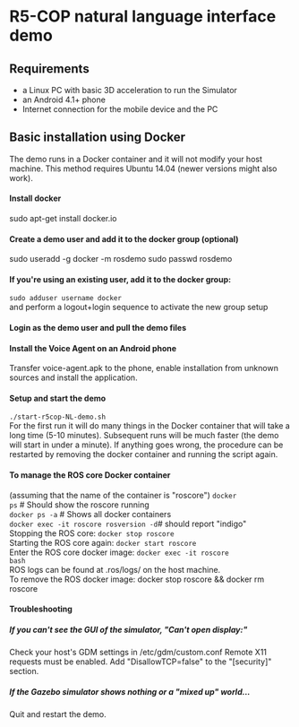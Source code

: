 # R5-COP natural language interface demo

## Requirements
- a Linux PC with basic 3D acceleration to run the Simulator
- an Android 4.1+ phone
- Internet connection for the mobile device and the PC

## Basic installation using Docker
The demo runs in a Docker container and it will not modify your host machine.
This method requires Ubuntu 14.04 (newer versions might also work).

#### Install docker
sudo apt-get install docker.io

#### Create a demo user and add it to the docker group (optional)
sudo useradd -g docker -m rosdemo
sudo passwd rosdemo

#### If you're using an existing user, add it to the docker group:
<code>sudo adduser username docker</code>  
and perform a logout+login sequence to activate the new group setup

#### Login as the demo user and pull the demo files

#### Install the Voice Agent on an Android phone
Transfer voice-agent.apk to the phone, enable installation from unknown sources and install the application.

#### Setup and start the demo
<code>./start-r5cop-NL-demo.sh</code>  
For the first run it will do many things in the Docker container that will take a long time (5-10 minutes).
Subsequent runs will be much faster (the demo will start in under a minute).
If anything goes wrong, the procedure can be restarted by removing the docker container and running the script again.

#### To manage the ROS core Docker container
(assuming that the name of the container is "roscore")
<code>docker ps</code> # Should show the roscore running  
<code>docker ps -a</code> # Shows all docker containers  
<code>docker exec -it roscore rosversion -d</code># should report "indigo"  
Stopping the ROS core: <code>docker stop roscore</code>  
Starting the ROS core again: <code>docker start roscore</code>  
Enter the ROS core docker image: <code>docker exec -it roscore bash</code>  
ROS logs can be found at .ros/logs/ on the host machine.  
To remove the ROS docker image: </code>docker stop roscore && docker rm roscore</code>  

#### Troubleshooting

##### If you can't see the GUI of the simulator, "Can't open display:"
Check your host's GDM settings in /etc/gdm/custom.conf
Remote X11 requests must be enabled. Add "DisallowTCP=false" to the "[security]" section.

##### If the Gazebo simulator shows nothing or a "mixed up" world...
Quit and restart the demo.
